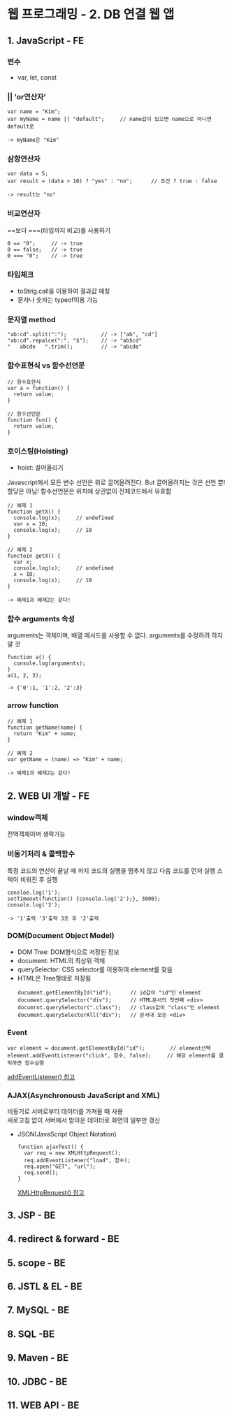 # 웹 프로그래밍 - 2. DB 연결 웹 앱

## 1. JavaScript - FE
### 변수
  - var, let, const
### || 'or연산자'
  ```
  var name = "Kim";
  var myName = name || "default";     // name값이 있으면 name으로 아니면 default로

  -> myName은 "Kim"
  ```
### 삼항연산자
  ```
  var data = 5;
  var result = (data > 10) ? "yes" : "no";      // 조건 ? true : false

  -> result는 "no"
  ```
### 비교연산자
  ==보다 ===(타입까지 비교)를 사용하기
  ```
  0 == "0";     // -> true
  0 == false;   // -> true
  0 === "0";    // -> true
  ```
### 타입체크
  - toStrig.call을 이용하여 결과값 매칭
  - 문자나 숫자는 typeof이용 가능
### 문자열 method
  ```
  "ab:cd".split(":");           // -> ["ab", "cd"]
  "ab:cd".repalce(":", "$");    // -> "ab$cd"
  "   abcde   ".trim();         // -> "abcde"
  ```
### 함수표현식 vs 함수선언문
  ```
  // 함수표현식
  var a = function() {
    return value;
  }

  // 함수선언문
  function fun() {
    return value;
  }
  ```
### 호이스팅(Hoisting)
- hoist: 끌어올리기  

Javascript에서 모든 변수 선언은 위로 끌어올려진다. But 끌어올려지는 것은 선언 뿐! 할당은 아님!
함수선언문은 위치에 상관없이 전체코드에서 유효함
  ```
  // 예제 1
  function getX() {
    console.log(x);     // undefined
    var x = 10;
    console.log(x);     // 10
  }

  // 예제 2
  functoin getX() {
    var x;
    console.log(x);     // undefined
    x = 10;
    console.log(x);     // 10
  }

  -> 예제1과 예제2는 같다!
  ```
### 함수 arguments 속성
arguments는 객체이며, 배열 메서드를 사용할 수 없다.
arguments를 수정하려 하지 말 것
  ```
  function a() {
    console.log(arguments);
  }
  a(1, 2, 3);

  -> {'0':1, '1':2, '2':3}
  ```
### arrow function
  ```
  // 예제 1
  function getName(name) {
    return "Kim" + name;
  }

  // 예제 2
  var getName = (name) => "Kim" + name;

  -> 예제1과 예제2는 같다!
  ```

## 2. WEB UI 개발 - FE
### window객체
전역객체이며 생략가능
### 비동기처리 & 콜백함수
특정 코드의 연산이 끝날 때 까지 코드의 실행을 멈추지 않고 다음 코드를 먼저 실행
스택이 비워진 후 실행
  ```
  consloe.log('1');
  setTimeout(function() {console.log('2');}, 3000);
  console.log('3');

  -> '1'출력 '3'출력 3초 후 '2'출력
  ```
### DOM(Document Object Model)
- DOM Tree: DOM형식으로 저장된 정보
- document: HTML의 최상위 객체
- querySelector: CSS selector를 이용하여 element를 찾음
- HTML은 Tree형태로 저장됨
  ```
  document.getElementById("id");      // id값이 "id"인 element
  document.querySelector("div");      // HTML문서의 첫번째 <div>
  documrnt.querySelector(".class");   // class값이 "class"인 element
  document.querySelectorAll("div");   // 문서내 모든 <div>
  ```
### Event
  ```
  var element = document.getElementById("id");        // element선택
  element.addEventListener("click", 함수, false);     // 해당 element를 클릭하면 함수실행
  ```
  [addEventListener() 참고](https://developer.mozilla.org/ko/docs/Web/API/EventTarget/addEventListener)
### AJAX(Asynchronousb JavaScript and XML)
비동기로 서버로부터 데이터를 가져올 때 사용  
새로고침 없이 서버에서 받아온 데이터로 화면의 일부만 갱신
- JSON(JavaScript Object Notation)  

  ```
  function ajaxTest() {
    var req = new XMLHttpRequest();
    req.addEventListener("load", 함수);
    req.open("GET", "url");
    req.send();
  }
  ```
  [XMLHttpRequest() 참고](https://developer.mozilla.org/ko/docs/Web/API/XMLHttpRequest/Using_XMLHttpRequest)  
  
## 3. JSP - BE

## 4. redirect & forward - BE

## 5. scope - BE

## 6. JSTL & EL - BE

## 7. MySQL - BE

## 8. SQL -BE

## 9. Maven - BE

## 10. JDBC - BE

## 11. WEB API - BE

